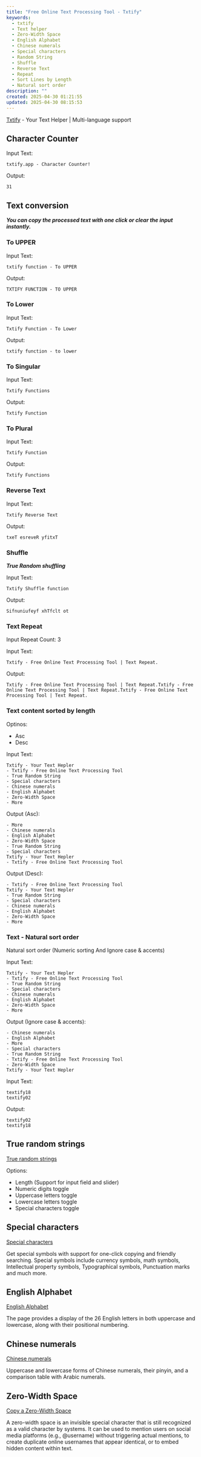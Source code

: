 ```yaml
---
title: "Free Online Text Processing Tool - Txtify"
keywords:
  - txtify
  - Text helper
  - Zero-Width Space
  - English Alphabet
  - Chinese numerals
  - Special characters
  - Random String
  - Shuffle
  - Reverse Text
  - Repeat
  - Sort Lines by Length
  - Natural sort order
description: ""
created: 2025-04-30 01:21:55
updated: 2025-04-30 08:15:53
---
```


[Txtify](https://txtify.app) - Your Text Helper | Multi-language support

## Character Counter

Input Text:

```text
txtify.app - Character Counter!
```

Output:

```text
31
```

## Text conversion

***You can copy the processed text with one click or clear the input instantly.***

### To UPPER

Input Text:

```text
txtify function - To UPPER
```

Output:

```text
TXTIFY FUNCTION - TO UPPER
```

### To Lower

Input Text:

```text
Txtify Function - To Lower
```

Output:

```text
txtify function - to lower
```

### To Singular

Input Text:

```text
Txtify Functions
```

Output:

```text
Txtify Function
```

### To Plural

Input Text:

```text
Txtify Function
```

Output:

```text
Txtify Functions
```

### Reverse Text

Input Text:

```text
Txtify Reverse Text
```

Output:

```text
txeT esreveR yfitxT
```

### Shuffle

***True Random shuffling***

Input Text:

```text
Txtify Shuffle function
```

Output:

```text
Sifnuniufeyf xhTfclt ot
```

### Text Repeat

Input Repeat Count: 3

Input Text:

```text
Txtify - Free Online Text Processing Tool | Text Repeat.
```

Output:

```text
Txtify - Free Online Text Processing Tool | Text Repeat.Txtify - Free Online Text Processing Tool | Text Repeat.Txtify - Free Online Text Processing Tool | Text Repeat.
```

### Text content sorted by length

Optinos:

- Asc
- Desc

Input Text:

```text
Txtify - Your Text Hepler
- Txtify - Free Online Text Processing Tool
- True Random String
- Special characters
- Chinese numerals
- English Alphabet
- Zero-Width Space
- More
```

Output (Asc):

```text
- More
- Chinese numerals
- English Alphabet
- Zero-Width Space
- True Random String
- Special characters
Txtify - Your Text Hepler
- Txtify - Free Online Text Processing Tool
```

Output (Desc):

```text
- Txtify - Free Online Text Processing Tool
Txtify - Your Text Hepler
- True Random String
- Special characters
- Chinese numerals
- English Alphabet
- Zero-Width Space
- More
```

### Text - Natural sort order

Natural sort order (Numeric sorting And Ignore case & accents)

Input Text:

```text
Txtify - Your Text Hepler
- Txtify - Free Online Text Processing Tool
- True Random String
- Special characters
- Chinese numerals
- English Alphabet
- Zero-Width Space
- More
```

Output (Ignore case & accents):

```text
- Chinese numerals
- English Alphabet
- More
- Special characters
- True Random String
- Txtify - Free Online Text Processing Tool
- Zero-Width Space
Txtify - Your Text Hepler
```

Input Text:

```text
textify18
textify02
```

Output:

```text
textify02
textify18
```

## True random strings

[True random strings](https://txtify.app/random-string)

Options:

- Length (Support for input field and slider)
- Numeric digits toggle
- Uppercase letters toggle
- Lowercase letters toggle
- Special characters toggle

## Special characters

[Special characters](https://txtify.app/special-characters)

Get special symbols with support for one-click copying and friendly searching. Special symbols include currency symbols, math symbols, Intellectual property symbols, Typographical symbols, Punctuation marks and much more.

## English Alphabet

[English Alphabet](https://txtify.app/english-alphabet)

The page provides a display of the 26 English letters in both uppercase and lowercase, along with their positional numbering.

## Chinese numerals

[Chinese numerals](https://txtify.app/chinese-numerals)

Uppercase and lowercase forms of Chinese numerals, their pinyin, and a comparison table with Arabic numerals.

## Zero-Width Space

[Copy a Zero-Width Space](https://txtify.app/zero-width)

A zero-width space is an invisible special character that is still recognized as a valid character by systems. It can be used to mention users on social media platforms (e.g., @username) without triggering actual mentions, to create duplicate online usernames that appear identical, or to embed hidden content within text.
